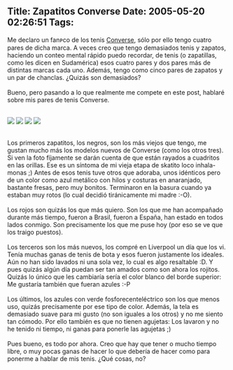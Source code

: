 Title: Zapatitos Converse
Date: 2005-05-20 02:26:51
Tags: 
---
<p>Me declaro un fanᴩco de los tenis <a href="http://www.converse.com" target="_blank">Converse</a>, sólo por ello tengo
cuatro pares de dicha marca. A veces creo que tengo demasiados tenis y
zapatos, haciendo un conteo mental rápido puedo recordar, de tenis (o zapatillas, como les dicen en Sudamérica) esos cuatro
pares y dos pares más de distintas marcas cada uno. Además, tengo como
cinco pares de zapatos y un par de chanclas. ¿Quizás son demasiados?<br/><br/>
Bueno, pero pasando a lo que realmente me compete en este post, hablaré sobre mis pares de tenis Converse.<br/><br/></p>
<a target="_blank" href="http://www.damog.net/files/misc/00004.jpg"><img vspace="0" hspace="0" border="0" src="http://www.damog.net/files/misc/00004-mini.jpg"/></a> <a href="http://www.damog.net/files/misc/00005.jpg" target="_blank"><img vspace="0" hspace="0" border="0" src="http://www.damog.net/files/misc/00005-mini.jpg"/></a> <a href="http://www.damog.net/files/misc/00006.jpg" target="_blank"><img vspace="0" hspace="0" border="0" src="http://www.damog.net/files/misc/00006-mini.jpg"/></a> <a href="http://www.damog.net/files/misc/00007.jpg" target="_blank"><img vspace="0" hspace="0" border="0" src="http://www.damog.net/files/misc/00007-mini.jpg"/></a><br/><br/><p>Los primeros zapatitos, los negros, son los más viejos que tengo,
me gustan mucho más los modelos nuevos de Converse (como los otros
tres). Si ven la foto fíjamente se darán cuenta de que están rayados a
cuadritos en las orillas. Ese es un síntoma de mi vieja etapa de
skatito loco inhala-monas ;)
Antes de esos tenis tuve otros que adoraba, unos idénticos pero de un
color como azul metálico con hilos y costuras en anaranjado, bastante
fresas, pero muy bonitos. Terminaron en la basura cuando ya estaban muy
rotos (lo cual decidió tiránicamente mi madre :-O).<br/><br/>
Los rojos son quizás los que más quiero. Son los que me han acompañado
durante más tiempo, fueron a Brasil, fueron a España, han estado en
todos lados conmigo. Son precisamente los que me puse hoy (por eso se ve que los traigo puestos).<br/><br/>
Los terceros son los más nuevos, los compré en Liverpool un día que los
vi. Tenía muchas ganas de tenis de bota y esos fueron justamente los
ideales. Aún no han sido lavados ni una sola vez, lo cual es algo
resaltable :D.
Y pues quizás algún día puedan ser tan amados como son ahora los
rojitos. Quizás lo único que les cambiaría sería el color blanco del
borde superior: Me gustaría también que fueran azules :-P<br/><br/>
Los últimos, los azules con verde fosforecenteléctrico son los que
menos uso, quizás precisamente por ese tipo de color. Además, la tela
es demasiado suave para mi gusto (no son iguales a los otros) y no me
siento tan cómodo. Por ello también es que no tienen agujetas: Los
lavaron y no he tenido ni tiempo, ni ganas para ponerle las agujetas ;)<br/><br/>
Pues bueno, es todo por ahora. Creo que hay que tener o mucho tiempo
libre, o muy pocas ganas de hacer lo que debería de hacer como para
ponerme a hablar de mis tenis. ¿Qué cosas, no?<br/><br/><br/></p>
